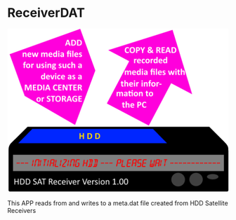 # ReceiverDAT

![alt text](https://github.com/renderedideas-lab/ReceiverDAT/blob/master/Receiver.png?raw=true)

This APP reads from and writes to a meta.dat file created from HDD Satellite Receivers
